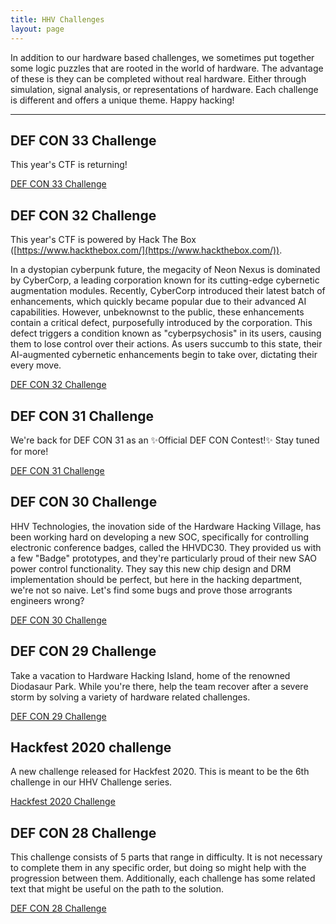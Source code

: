 ```yaml
---
title: HHV Challenges
layout: page
---
```


In addition to our hardware based challenges, we sometimes put together some logic puzzles that are rooted in the world of hardware. The advantage of these is they can be completed without real hardware. Either through simulation, signal analysis, or representations of hardware. Each challenge is different and offers a unique theme. Happy hacking!

* * *

## DEF CON 33 Challenge
This year's CTF is returning!

[DEF CON 33 Challenge](/challenges/dc33.html)


## DEF CON 32 Challenge
This year's CTF is powered by Hack The Box ([https://www.hackthebox.com/](https://www.hackthebox.com/)).

In a dystopian cyberpunk future, the megacity of Neon Nexus is dominated by CyberCorp, a leading corporation known for its cutting-edge cybernetic augmentation modules. Recently, CyberCorp introduced their latest batch of enhancements, which quickly became popular due to their advanced AI capabilities. However, unbeknownst to the public, these enhancements contain a critical defect, purposefully introduced by the corporation. This defect triggers a condition known as "cyberpsychosis" in its users, causing them to lose control over their actions. As users succumb to this state, their AI-augmented cybernetic enhancements begin to take over, dictating their every move.

[DEF CON 32 Challenge](/challenges/dc32.html)

## DEF CON 31 Challenge
We're back for DEF CON 31 as an ✨Official DEF CON Contest!✨ Stay tuned for more!

[DEF CON 31 Challenge](/challenges/dc31.html)

## DEF CON 30 Challenge
HHV Technologies, the inovation side of the Hardware Hacking Village, has been working hard on developing a new SOC, specifically for controlling electronic conference badges, called the HHVDC30. They provided us with a few "Badge" prototypes, and they're particularly proud of their new SAO power control functionality. They say this new chip design and DRM implementation should be perfect, but here in the hacking department, we're not so naive. Let's find some bugs and prove those arrogrants engineers wrong?

[DEF CON 30 Challenge](/challenges/dc30.html)

## DEF CON 29 Challenge
Take a vacation to Hardware Hacking Island, home of the renowned Diodasaur Park. While you're there, help the team recover after a severe storm by solving a variety of hardware related challenges.

[DEF CON 29 Challenge](/challenges/dc29.html)

## Hackfest 2020 challenge
A new challenge released for Hackfest 2020. This is meant to be the 6th challenge in our HHV Challenge series.

[Hackfest 2020 Challenge](/challenges/hf2020.html)

## DEF CON 28 Challenge
This challenge consists of 5 parts that range in difficulty. It is not necessary to complete them in any specific order, but doing so might help with the progression between them. Additionally, each challenge has some related text that might be useful on the path to the solution.

[DEF CON 28 Challenge](/challenges/dc28.html)
